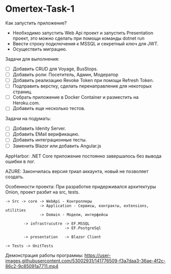 # Omertex-Task-1

Как запустить приложение?

- Необходимо запустить Web Api проект и запустить Presentation проект, это можно сделать при помощи команды dotnet run
- Ввести строку подключения к MSSQL и секретный ключ для JWT.
- Осуществить миграцию.


Задачи для выполнения:

- [ ] Добавить CRUD для Voyage, BusStops.
- [ ] Добавить роли: Посетитель, Админ, Модератор
- [ ] Добавить реализацию Revoke Token при помощи Refresh Token.
- [ ] Подправить верстку, сделать перенаправление для некоторых страниц.
- [ ] Собрать приложение в Docker Container и разместить на Heroku.com.
- [ ] Добавить еще несколько тестов.

Задачи на подумать:
- [ ] Добавить Idenity Server.
- [ ] Добавить EMail верификацию.
- [ ] Добавить интеграционные тесты.
- [ ] Заменить Blazor или добавить Angular.js

AppHarbor:
.NET Core приложение постоянно завершалось без вывода ошибки в лог.

AZURE:
Закончилась версия триал аккаунта, новый не позволяет создать.

Особенности проекта:
При разработке придерживался архитектуры Onion, проект разбит на src, tests.

    -> Src -> core -> WebApi - Контроллеры
                   -> Application - Сервисы, контракты, extensions, utilities
                   -> Domain - Модели, интерфейсы
            
            -> infrastrucutre -> EF.MSSQL
                              -> EF.PostgreSql
                      
            -> presentation   -> Blazor Client
    
    -> Tests -> UnitTests


Демонстрация работы программы:
https://user-images.githubusercontent.com/53002931/141776509-f3a7daa3-36ae-4f2c-86c2-9c85091a7711.mp4

